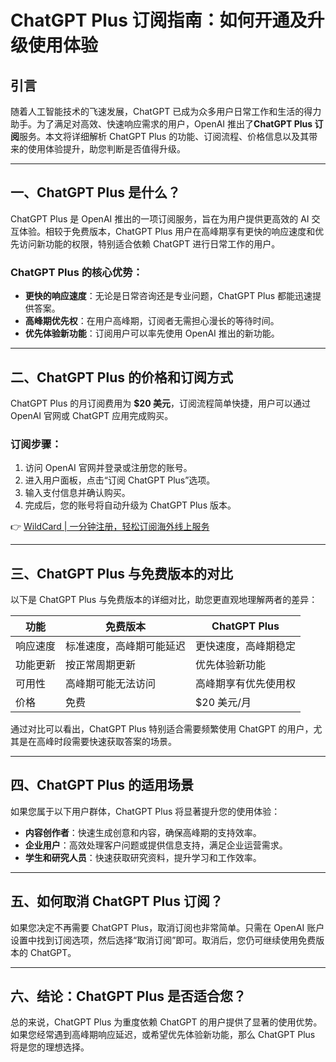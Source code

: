 # ChatGPT Plus 订阅指南：如何开通及升级使用体验

## 引言
随着人工智能技术的飞速发展，ChatGPT 已成为众多用户日常工作和生活的得力助手。为了满足对高效、快速响应需求的用户，OpenAI 推出了**ChatGPT Plus 订阅**服务。本文将详细解析 ChatGPT Plus 的功能、订阅流程、价格信息以及其带来的使用体验提升，助您判断是否值得升级。

---

## 一、ChatGPT Plus 是什么？
ChatGPT Plus 是 OpenAI 推出的一项订阅服务，旨在为用户提供更高效的 AI 交互体验。相较于免费版本，ChatGPT Plus 用户在高峰期享有更快的响应速度和优先访问新功能的权限，特别适合依赖 ChatGPT 进行日常工作的用户。

### ChatGPT Plus 的核心优势：
- **更快的响应速度**：无论是日常咨询还是专业问题，ChatGPT Plus 都能迅速提供答案。
- **高峰期优先权**：在用户高峰期，订阅者无需担心漫长的等待时间。
- **优先体验新功能**：订阅用户可以率先使用 OpenAI 推出的新功能。

---

## 二、ChatGPT Plus 的价格和订阅方式
ChatGPT Plus 的月订阅费用为 **$20 美元**，订阅流程简单快捷，用户可以通过 OpenAI 官网或 ChatGPT 应用完成购买。

### 订阅步骤：
1. 访问 OpenAI 官网并登录或注册您的账号。
2. 进入用户面板，点击“订阅 ChatGPT Plus”选项。
3. 输入支付信息并确认购买。
4. 完成后，您的账号将自动升级为 ChatGPT Plus 版本。

👉 [WildCard | 一分钟注册，轻松订阅海外线上服务](https://bbtdd.com/WildCard)

---

## 三、ChatGPT Plus 与免费版本的对比
以下是 ChatGPT Plus 与免费版本的详细对比，助您更直观地理解两者的差异：

| **功能**         | **免费版本**                     | **ChatGPT Plus**               |
|------------------|----------------------------------|--------------------------------|
| 响应速度         | 标准速度，高峰期可能延迟         | 更快速度，高峰期稳定           |
| 功能更新         | 按正常周期更新                   | 优先体验新功能                 |
| 可用性           | 高峰期可能无法访问               | 高峰期享有优先使用权           |
| 价格             | 免费                             | $20 美元/月                   |

通过对比可以看出，ChatGPT Plus 特别适合需要频繁使用 ChatGPT 的用户，尤其是在高峰时段需要快速获取答案的场景。

---

## 四、ChatGPT Plus 的适用场景
如果您属于以下用户群体，ChatGPT Plus 将显著提升您的使用体验：
- **内容创作者**：快速生成创意和内容，确保高峰期的支持效率。
- **企业用户**：高效处理客户问题或提供信息支持，满足企业运营需求。
- **学生和研究人员**：快速获取研究资料，提升学习和工作效率。

---

## 五、如何取消 ChatGPT Plus 订阅？
如果您决定不再需要 ChatGPT Plus，取消订阅也非常简单。只需在 OpenAI 账户设置中找到订阅选项，然后选择“取消订阅”即可。取消后，您仍可继续使用免费版本的 ChatGPT。

---

## 六、结论：ChatGPT Plus 是否适合您？
总的来说，ChatGPT Plus 为重度依赖 ChatGPT 的用户提供了显著的使用优势。如果您经常遇到高峰期响应延迟，或希望优先体验新功能，那么 ChatGPT Plus 将是您的理想选择。